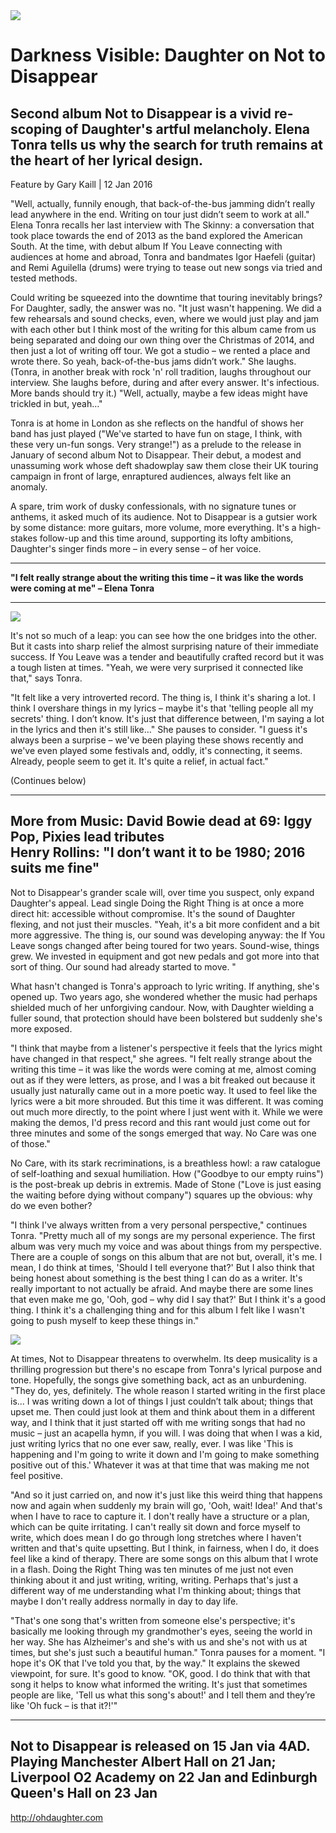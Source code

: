 <img src="/Images/Francesca Jane Allen/Daughter-1-CreditFrancescaAllen.jpg">

# Darkness Visible: Daughter on Not to Disappear
## Second album Not to Disappear is a vivid re-scoping of Daughter's artful melancholy. Elena Tonra tells us why the search for truth remains at the heart of her lyrical design.

Feature by Gary Kaill \| 12 Jan 2016 

"Well, actually, funnily enough, that back-of-the-bus jamming didn’t really lead anywhere in the end. Writing on tour just didn’t seem to work at all." Elena Tonra recalls her last interview with The Skinny: a conversation that took place towards the end of 2013 as the band explored the American South. At the time, with debut album If You Leave connecting with audiences at home and abroad, Tonra and bandmates Igor Haefeli (guitar) and Remi Aguilella (drums) were trying to tease out new songs via tried and tested methods.

Could writing be squeezed into the downtime that touring inevitably brings? For Daughter, sadly, the answer was no. "It just wasn't happening. We did a few rehearsals and sound checks, even, where we would just play and jam with each other but I think most of the writing for this album came from us being separated and doing our own thing over the Christmas of 2014, and then just a lot of writing off tour. We got a studio – we rented a place and wrote there. So yeah, back-of-the-bus jams didn’t work." She laughs. (Tonra, in another break with rock 'n' roll tradition, laughs throughout our interview. She laughs before, during and after every answer. It's infectious. More bands should try it.) "Well, actually, maybe a few ideas might have trickled in but, yeah…" 

Tonra is at home in London as she reflects on the handful of shows her band has just played ("We've started to have fun on stage, I think, with these very un-fun songs. Very strange!") as a prelude to the release in January of second album Not to Disappear. Their debut, a modest and unassuming work whose deft shadowplay saw them close their UK touring campaign in front of large, enraptured audiences, always felt like an anomaly.

A spare, trim work of dusky confessionals, with no signature tunes or anthems, it asked much of its audience. Not to Disappear is a gutsier work by some distance: more guitars, more volume, more everything. It's a high-stakes follow-up and this time around, supporting its lofty ambitions, Daughter's singer finds more – in every sense – of her voice. 

---

**"I felt really strange about the writing this time – it was like the words were coming at me" – Elena Tonra**

---

[<img src="https://i.ytimg.com/vi/bU5F-DvGLkA/maxresdefault.jpg">](https://www.youtube.com/watch?v=bU5F-DvGLkA)

It's not so much of a leap: you can see how the one bridges into the other. But it casts into sharp relief the almost surprising nature of their immediate success. If You Leave was a tender and beautifully crafted record but it was a tough listen at times. "Yeah, we were very surprised it connected like that," says Tonra.

"It felt like a very introverted record. The thing is, I think it's sharing a lot. I think I overshare things in my lyrics – maybe it's that 'telling people all my secrets' thing. I don’t know. It's just that difference between, I'm saying a lot in the lyrics and then it's still like…" She pauses to consider. "I guess it's always been a surprise – we've been playing these shows recently and we've even played some festivals and, oddly, it's connecting, it seems. Already, people seem to get it. It's quite a relief, in actual fact."

(Continues below)

---
More from Music:
 David Bowie dead at 69: Iggy Pop, Pixies lead tributes \
 Henry Rollins: "I don’t want it to be 1980; 2016 suits me fine" 
---

Not to Disappear's grander scale will, over time you suspect, only expand Daughter's appeal. Lead single Doing the Right Thing is at once a more direct hit: accessible without compromise. It's the sound of Daughter flexing, and not just their muscles. "Yeah, it's a bit more confident and a bit more aggressive. The thing is, our sound was developing anyway: the If You Leave songs changed after being toured for two years. Sound-wise, things grew. We invested in equipment and got new pedals and got more into that sort of thing. Our sound had already started to move. " 

What hasn't changed is Tonra's approach to lyric writing. If anything, she's opened up. Two years ago, she wondered whether the music had perhaps shielded much of her unforgiving candour. Now, with Daughter wielding a fuller sound, that protection should have been bolstered but suddenly she's more exposed.

"I think that maybe from a listener's perspective it feels that the lyrics might have changed in that respect," she agrees. "I felt really strange about the writing this time – it was like the words were coming at me, almost coming out as if they were letters, as prose, and I was a bit freaked out because it usually just naturally came out in a more poetic way. It used to feel like the lyrics were a bit more shrouded. But this time it was different. It was coming out much more directly, to the point where I just went with it. While we were making the demos, I'd press record and this rant would just come out for three minutes and some of the songs emerged that way. No Care was one of those." 

No Care, with its stark recriminations, is a breathless howl: a raw catalogue of self-loathing and sexual humiliation. How ("Goodbye to our empty ruins") is the post-break up debris in extremis. Made of Stone ("Love is just easing the waiting before dying without company") squares up the obvious: why do we even bother? 

"I think I've always written from a very personal perspective," continues Tonra. "Pretty much all of my songs are my personal experience. The first album was very much my voice and was about things from my perspective. There are a couple of songs on this album that are not but, overall, it's me. I mean, I do think at times, 'Should I tell everyone that?' But I also think that being honest about something is the best thing I can do as a writer. It's really important to not actually be afraid. And maybe there are some lines that even make me go, 'Ooh, god – why did I say that?' But I think it's a good thing. I think it's a challenging thing and for this album I felt like I wasn't going to push myself to keep these things in." 


[<img src="https://i.ytimg.com/vi/z-fD3PIRSO8/maxresdefault.jpg">](https://www.youtube.com/watch?v=z-fD3PIRSO8)

At times, Not to Disappear threatens to overwhelm. Its deep musicality is a thrilling progression but there's no escape from Tonra's lyrical purpose and tone. Hopefully, the songs give something back, act as an unburdening. "They do, yes, definitely. The whole reason I started writing in the first place is... I was writing down a lot of things I just couldn’t talk about; things that upset me. Then could just look at them and think about them in a different way, and I think that it just started off with me writing songs that had no music – just an acapella hymn, if you will. I was doing that when I was a kid, just writing lyrics that no one ever saw, really, ever. I was like 'This is happening and I'm going to write it down and I'm going to make something positive out of this.' Whatever it was at that time that was making me not feel positive.

"And so it just carried on, and now it's just like this weird thing that happens now and again when suddenly my brain will go, 'Ooh, wait! Idea!' And that's when I have to race to capture it. I don't really have a structure or a plan, which can be quite irritating. I can't really sit down and force myself to write, which does mean I do go through long stretches where I haven't written and that's quite upsetting. But I think, in fairness, when I do, it does feel like a kind of therapy. There are some songs on this album that I wrote in a flash. Doing the Right Thing was ten minutes of me just not even thinking about it and just writing, writing, writing. Perhaps that's just a different way of me understanding what I'm thinking about; things that maybe I don't really address normally in day to day life.

"That's one song that's written from someone else's perspective; it's basically me looking through my grandmother's eyes, seeing the world in her way. She has Alzheimer's and she's with us and she's not with us at times, but she's just such a beautiful human." Tonra pauses for a moment. "I hope it's OK that I've told you that, by the way." It explains the skewed viewpoint, for sure. It's good to know. "OK, good. I do think that with that song it helps to know what informed the writing. It's just that sometimes people are like, 'Tell us what this song's about!' and I tell them and they’re like 'Oh fuck – is that it?!'"

---
Not to Disappear is released on 15 Jan via 4AD. \
Playing Manchester Albert Hall on 21 Jan; Liverpool O2 Academy on 22 Jan and Edinburgh Queen's Hall on 23 Jan 
---
http://ohdaughter.com 
